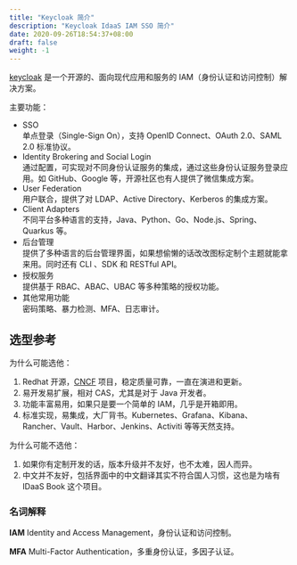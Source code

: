 ```yaml
---
title: "Keycloak 简介"
description: "Keycloak IdaaS IAM SSO 简介"
date: 2020-09-26T18:54:37+08:00
draft: false
weight: -1
---
```


[keycloak][] 是一个开源的、面向现代应用和服务的 IAM（身份认证和访问控制）解决方案。

主要功能：

- SSO  
  单点登录（Single-Sign On），支持 OpenID Connect、OAuth 2.0、SAML 2.0 标准协议。
- Identity Brokering and Social Login  
  通过配置，可实现对不同身份认证服务的集成，通过这些身份认证服务登录应用。如 GitHub、Google 等，开源社区也有人提供了微信集成方案。
- User Federation  
  用户联合，提供了对 LDAP、Active Directory、Kerberos 的集成方案。
- Client Adapters  
   不同平台多种语言的支持，Java、Python、Go、Node.js、Spring、Quarkus 等。
- 后台管理  
  提供了多种语言的后台管理界面，如果想偷懒的话改改图标定制个主题就能拿来用。同时还有 CLI 、SDK 和 RESTful API。
- 授权服务  
  提供基于 RBAC、ABAC、UBAC 等多种策略的授权功能。
- 其他常用功能  
  密码策略、暴力检测、MFA、日志审计。

## 选型参考

为什么可能选他：

1. Redhat 开源，[CNCF](https://www.cncf.io/) 项目，稳定质量可靠，一直在演进和更新。
2. 易开发易扩展，相对 CAS，尤其是对于 Java 开发者。
3. 功能丰富易用，如果只是要一个简单的 IAM，几乎是开箱即用。
4. 标准实现，易集成，大厂背书。Kubernetes、Grafana、Kibana、Rancher、Vault、Harbor、Jenkins、Activiti 等等天然支持。

为什么可能不选他：

1. 如果你有定制开发的话，版本升级并不友好，也不太难，因人而异。
2. 中文并不友好，包括界面中的中文翻译其实不符合国人习惯，这也是为啥有 IDaaS Book 这个项目。

### 名词解释

**IAM** Identity and Access Management，身份认证和访问控制。

**MFA** Multi-Factor Authentication，多重身份认证，多因子认证。

[keycloak]: https://www.keycloak.org

